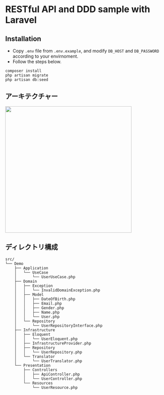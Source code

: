 # RESTful API and DDD sample with Laravel


## Installation
- Copy `.env` file from `.env.example`, and modify `DB_HOST` and `DB_PASSWORD` according to your envirnoment.
- Follow the steps below.
```
composer install
php artisan migrate
php artisan db:seed
```

## アーキテクチャー
<img src=https://user-images.githubusercontent.com/6086624/76143512-618cf500-60bb-11ea-91ec-3193b8073b27.png width=400>

## ディレクトリ構成
```
src/
└── Demo
    ├── Application
    │   └── UseCase
    │       └── UserUseCase.php
    ├── Domain
    │   ├── Exception
    │   │   └── InvalidDomainException.php
    │   ├── Model
    │   │   ├── DateOfBirth.php
    │   │   ├── Email.php
    │   │   ├── Gender.php
    │   │   ├── Name.php
    │   │   └── User.php
    │   └── Repository
    │       └── UserRepositoryInterface.php
    ├── Infrastructure
    │   ├── Eloquent
    │   │   └── UserEloquent.php
    │   ├── InfrastructureProvider.php
    │   ├── Repository
    │   │   └── UserRepository.php
    │   └── Translator
    │       └── UserTranslator.php
    └── Presentation
        ├── Controllers
        │   ├── ApiController.php
        │   └── UserController.php
        └── Resources
            └── UserResource.php

```
